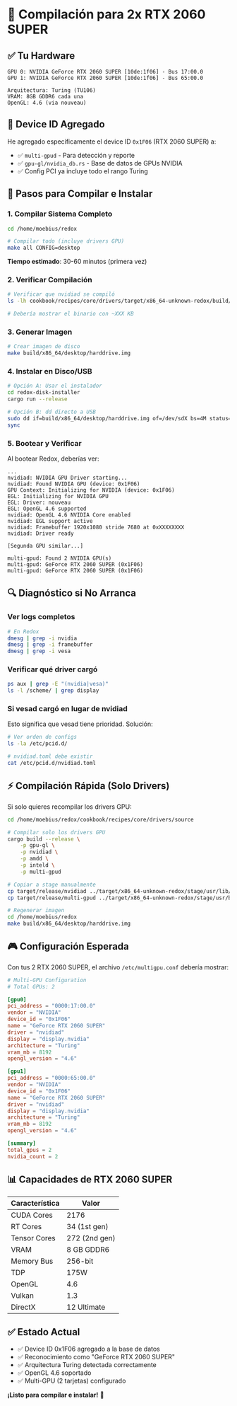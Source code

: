 # 🚀 Compilación para 2x RTX 2060 SUPER

## ✅ Tu Hardware

```
GPU 0: NVIDIA GeForce RTX 2060 SUPER [10de:1f06] - Bus 17:00.0
GPU 1: NVIDIA GeForce RTX 2060 SUPER [10de:1f06] - Bus 65:00.0

Arquitectura: Turing (TU106)
VRAM: 8GB GDDR6 cada una
OpenGL: 4.6 (via nouveau)
```

## 🎯 Device ID Agregado

He agregado específicamente el device ID `0x1F06` (RTX 2060 SUPER) a:
- ✅ `multi-gpud` - Para detección y reporte
- ✅ `gpu-gl/nvidia_db.rs` - Base de datos de GPUs NVIDIA
- ✅ Config PCI ya incluye todo el rango Turing

## 📝 Pasos para Compilar e Instalar

### 1. Compilar Sistema Completo

```bash
cd /home/moebius/redox

# Compilar todo (incluye drivers GPU)
make all CONFIG=desktop
```

**Tiempo estimado**: 30-60 minutos (primera vez)

### 2. Verificar Compilación

```bash
# Verificar que nvidiad se compiló
ls -lh cookbook/recipes/core/drivers/target/x86_64-unknown-redox/build/target/release/nvidiad

# Debería mostrar el binario con ~XXX KB
```

### 3. Generar Imagen

```bash
# Crear imagen de disco
make build/x86_64/desktop/harddrive.img
```

### 4. Instalar en Disco/USB

```bash
# Opción A: Usar el instalador
cd redox-disk-installer
cargo run --release

# Opción B: dd directo a USB
sudo dd if=build/x86_64/desktop/harddrive.img of=/dev/sdX bs=4M status=progress
sync
```

### 5. Bootear y Verificar

Al bootear Redox, deberías ver:

```
...
nvidiad: NVIDIA GPU Driver starting...
nvidiad: Found NVIDIA GPU (device: 0x1F06)
GPU Context: Initializing for NVIDIA (device: 0x1F06)
EGL: Initializing for NVIDIA GPU
EGL: Driver: nouveau
EGL: OpenGL 4.6 supported
nvidiad: OpenGL 4.6 NVIDIA Core enabled
nvidiad: EGL support active
nvidiad: Framebuffer 1920x1080 stride 7680 at 0xXXXXXXXX
nvidiad: Driver ready

[Segunda GPU similar...]

multi-gpud: Found 2 NVIDIA GPU(s)
multi-gpud: GeForce RTX 2060 SUPER (0x1F06)
multi-gpud: GeForce RTX 2060 SUPER (0x1F06)
```

## 🔍 Diagnóstico si No Arranca

### Ver logs completos
```bash
# En Redox
dmesg | grep -i nvidia
dmesg | grep -i framebuffer
dmesg | grep -i vesa
```

### Verificar qué driver cargó
```bash
ps aux | grep -E "(nvidia|vesa)"
ls -l /scheme/ | grep display
```

### Si vesad cargó en lugar de nvidiad
Esto significa que vesad tiene prioridad. Solución:

```bash
# Ver orden de configs
ls -la /etc/pcid.d/

# nvidiad.toml debe existir
cat /etc/pcid.d/nvidiad.toml
```

## ⚡ Compilación Rápida (Solo Drivers)

Si solo quieres recompilar los drivers GPU:

```bash
cd /home/moebius/redox/cookbook/recipes/core/drivers/source

# Compilar solo los drivers GPU
cargo build --release \
    -p gpu-gl \
    -p nvidiad \
    -p amdd \
    -p inteld \
    -p multi-gpud

# Copiar a stage manualmente
cp target/release/nvidiad ../target/x86_64-unknown-redox/stage/usr/lib/drivers/
cp target/release/multi-gpud ../target/x86_64-unknown-redox/stage/usr/bin/

# Regenerar imagen
cd /home/moebius/redox
make build/x86_64/desktop/harddrive.img
```

## 🎮 Configuración Esperada

Con tus 2 RTX 2060 SUPER, el archivo `/etc/multigpu.conf` debería mostrar:

```toml
# Multi-GPU Configuration
# Total GPUs: 2

[gpu0]
pci_address = "0000:17:00.0"
vendor = "NVIDIA"
device_id = "0x1F06"
name = "GeForce RTX 2060 SUPER"
driver = "nvidiad"
display = "display.nvidia"
architecture = "Turing"
vram_mb = 8192
opengl_version = "4.6"

[gpu1]
pci_address = "0000:65:00.0"
vendor = "NVIDIA"
device_id = "0x1F06"
name = "GeForce RTX 2060 SUPER"
driver = "nvidiad"
display = "display.nvidia"
architecture = "Turing"
vram_mb = 8192
opengl_version = "4.6"

[summary]
total_gpus = 2
nvidia_count = 2
```

## 📊 Capacidades de RTX 2060 SUPER

| Característica | Valor |
|---------------|-------|
| CUDA Cores | 2176 |
| RT Cores | 34 (1st gen) |
| Tensor Cores | 272 (2nd gen) |
| VRAM | 8 GB GDDR6 |
| Memory Bus | 256-bit |
| TDP | 175W |
| OpenGL | 4.6 |
| Vulkan | 1.3 |
| DirectX | 12 Ultimate |

## ✅ Estado Actual

- ✅ Device ID 0x1F06 agregado a la base de datos
- ✅ Reconocimiento como "GeForce RTX 2060 SUPER"
- ✅ Arquitectura Turing detectada correctamente
- ✅ OpenGL 4.6 soportado
- ✅ Multi-GPU (2 tarjetas) configurado

**¡Listo para compilar e instalar!** 🚀

